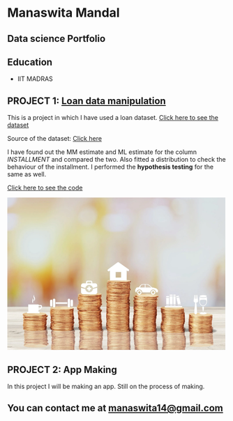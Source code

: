 # Manaswita Mandal
## Data science Portfolio

## Education
- IIT MADRAS


## **PROJECT 1**: [Loan data manipulation](https://docs.google.com/document/d/1tEAOS6REF8DmWYsHHN8sdo4j_5P4qBQxCcBbwyxXSvY/edit?usp=sharing)

This is a project in which I have used a loan dataset.  [Click here to see the dataset](https://docs.google.com/spreadsheets/d/1DYB76shXokv-JewlVeU0gy7NzvxKG9IKoA5wcCwWJ64/edit?usp=sharing)              

Source of the dataset: [Click here](https://www.kaggle.com/apartmentguru/exploratory-lending/data)      

I have found out the MM estimate and ML estimate for the column *INSTALLMENT* and compared the two. Also fitted a distribution to check the behaviour of the installment. I performed the **hypothesis testing** for the same as well.         

[Click here to see the code](/code.py/Github_project.py)


![](/images/Loan_Pic_.png)


## **PROJECT 2**: App Making
In this project I will be making an app. Still on the process of making.                
               
##                                                      You can contact me at manaswita14@gmail.com
